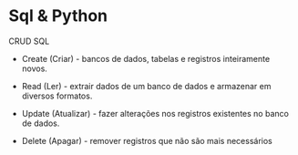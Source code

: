 # Sql & Python

CRUD SQL

* Create (Criar) - bancos de dados, tabelas e registros inteiramente novos.

* Read (Ler) - extrair dados de um banco de dados e armazenar em diversos formatos.

* Update (Atualizar) - fazer alterações nos registros existentes no banco de dados.

* Delete (Apagar) - remover registros que não são mais necessários

